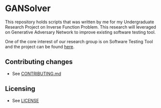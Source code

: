# GANSolver

This repository holds scripts that was written by me for my Undergraduate Research Project on Inverse Function Problem. This research will leveraged on Generative Adversary Network to improve existing software testing tool.

One of the core interest of our research group is on Software Testing Tool and the project can be found [here](https://github.com/sunjun-group/Ziyuan).

## Contributing changes

* See [CONTRIBUTING.md](CONTRIBUTING.md)

## Licensing

* See [LICENSE](LICENSE)
